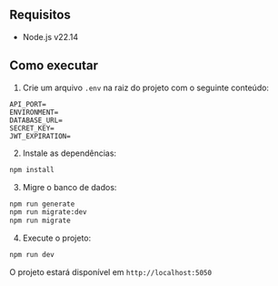 ## Requisitos

- Node.js v22.14

## Como executar

1. Crie um arquivo `.env` na raiz do projeto com o seguinte conteúdo:

```
API_PORT=
ENVIRONMENT=
DATABASE_URL=
SECRET_KEY=
JWT_EXPIRATION=
```

2. Instale as dependências:

```sh
npm install
```

3. Migre o banco de dados:

```sh
npm run generate
npm run migrate:dev
npm run migrate
```

4. Execute o projeto:

```sh
npm run dev
```

O projeto estará disponível em `http://localhost:5050`
